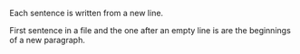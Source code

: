 
Each sentence is written from a new line.

First sentence in a file and the one after an empty line is are the beginnings of a new paragraph. 
